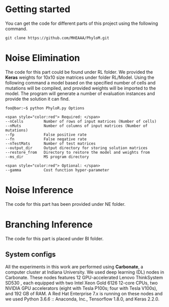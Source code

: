 
# Getting started

You can get the code for different parts of this project using the following command.

```console
git clone https://github.com/MHEAAA/PhyloM.git
```


# Noise Elimination
The code for this part could be found under RL folder. We provided the **Keras** weights for 10x10 size matrices under folder RL/Model. Using the following command a model based on the specified number of cells and mutations will be compiled, and provided weights will be imported to the model. The program will generate a number of evaluation instances and provide the solution it can find.

```console
foo@bar:~$ python PhyloR.py Options

<span style="color:red"> Required: </span>
--nCells         Number of rows of input matrices (Number of cells)
--nMuts          Number of columns of input matrices (Number of mutations)
--fp             False positive rate
--fn             False negative rate
--nTestMats      Number of test matrices
--output_dir     Output directory for storing solution matrices
--restore_from   Directory to restore the model and weights from
--ms_dir         MS program directory

<span style="color:red"> Optional: </span>
--gamma          Cost function hyper-parameter
```

# Noise Inference
The code for this part has been provided under NE folder.

# Branching Inference
The code for this part is placed under BI folder.

## System configs
All the experiments in this work are performed using **Carbonate**, a computer cluster at Indiana University. We used deep learning (DL) nodes in Carbonate.
These nodes features 12 GPU-accelerated Lenovo ThinkSystem SD530 , each equipped with two Intel Xeon Gold 6126 12-core CPUs, two NVIDIA GPU accelerators (eight with Tesla P100s; four with Tesla V100s), and 192 GB of RAM. A Red Hat Enterprise 7.x is running on these nodes and we used Python 3.6.6 :: Anaconda, Inc., Tensorflow 1.8.0, and Keras 2.2.0.
